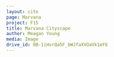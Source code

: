 ```yaml
---
layout: cite
page: Marvana
project: F15
title: Marvana Cityscape
author: Meagan Young
media: Image
drive_id: 0B-1iHvrQa5F_bWJfaXVOaVk1eFE
---
```

